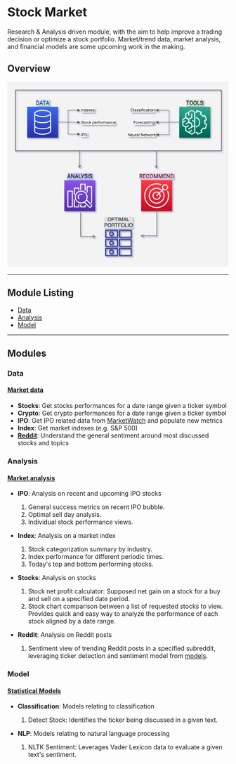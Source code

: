 # Stock Market

Research & Analysis driven module, with the aim to help improve a trading
decision or optimize a stock portfolio. Market/trend data, market analysis, 
and financial models are some upcoming work in the making.


## Overview
<p align="center"><img src="https://github.com/jk1mm/stock-market/blob/release/docs/images/overview_flowchart.png"></p>


---
## Module Listing
 * [Data](https://github.com/jk1mm/stock-market#data)
 * [Analysis](https://github.com/jk1mm/stock-market#analysis)
 * [Model](https://github.com/jk1mm/stock-market#model)

---

## Modules

### Data

#### [Market data](stock_market/data)
 - **Stocks**: Get stocks performances for a date range given 
               a ticker symbol
 - **Crypto**: Get crypto performances for a date range given
               a ticker symbol
 - **IPO**: Get IPO related data from [MarketWatch](https://www.marketwatch.com/tools/ipo-calendar)
            and populate new metrics
 - **Index**: Get market indexes (e.g. S&P 500) 
 - [**Reddit**](https://www.reddit.com/): Understand the general sentiment around most discussed stocks and topics


### Analysis

#### [Market analysis](stock_market/analysis)
- **IPO**: Analysis on recent and upcoming IPO stocks
    1) General success metrics on recent IPO bubble.
    2) Optimal sell day analysis.
    3) Individual stock performance views.
  

- **Index**: Analysis on a market index
    1) Stock categorization summary by industry.
    2) Index performance for different periodic times.
    3) Today's top and bottom performing stocks.


- **Stocks**: Analysis on stocks
    1) Stock net profit calculator: Supposed net gain on a stock for a 
       buy and sell on a specified date period.
    2) Stock chart comparison between a list of requested stocks to view. 
       Provides quick and easy way to analyze the performance of each stock
       aligned by a date range.


- **Reddit**: Analysis on Reddit posts
    1) Sentiment view of trending Reddit posts in a specified subreddit, leveraging 
       ticker detection and sentiment model from [models](stock_market/model).
       

### Model

#### [Statistical Models](stock_market/model)
- **Classification**: Models relating to classification
    1) Detect Stock: Identifies the ticker being discussed in a given text.


- **NLP**: Models relating to natural language processing
    1) NLTK Sentiment: Leverages Vader Lexicon data to evaluate a given text's sentiment.
